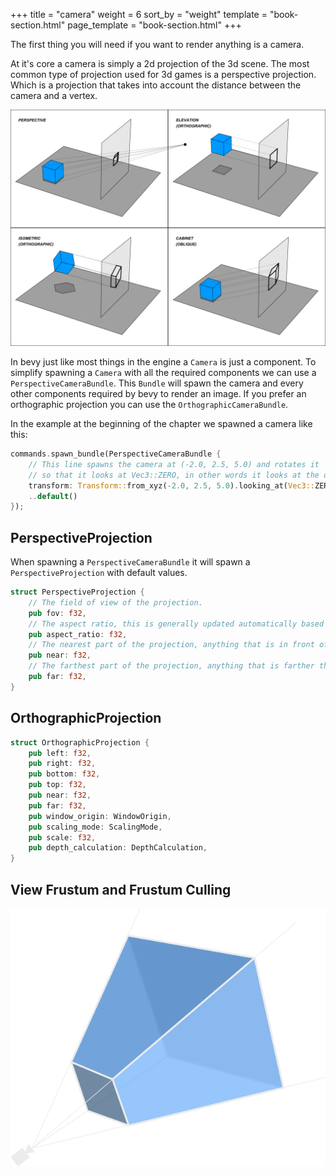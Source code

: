 +++
title = "camera"
weight = 6
sort_by = "weight"
template = "book-section.html"
page_template = "book-section.html"
+++

<!-- Should this be in it's own section not nested under 3d or should the 2d section cover the Orthographic camera? -->

The first thing you will need if you want to render anything is a camera.

At it's core a camera is simply a 2d projection of the 3d scene. The most common type of projection used for 3d games is a perspective projection. Which is a projection that takes into account the distance between the camera and a vertex.

[![camera projection](Various_projections_of_cube_above_plane.svg)](https://en.wikipedia.org/wiki/3D_projection#/media/File:Various_projections_of_cube_above_plane.svg)

In bevy just like most things in the engine a `Camera` is just a component. To simplify spawning a `Camera` with all the required components we can use a `PerspectiveCameraBundle`. This `Bundle` will spawn the camera and every other components required by bevy to render an image. If you prefer an orthographic projection you can use the `OrthographicCameraBundle`.

In the example at the beginning of the chapter we spawned a camera like this:

```rust
commands.spawn_bundle(PerspectiveCameraBundle {
    // This line spawns the camera at (-2.0, 2.5, 5.0) and rotates it
    // so that it looks at Vec3::ZERO, in other words it looks at the origin.
    transform: Transform::from_xyz(-2.0, 2.5, 5.0).looking_at(Vec3::ZERO, Vec3::Y),
    ..default()
});
```

## PerspectiveProjection

When spawning a `PerspectiveCameraBundle` it will spawn a `PerspectiveProjection` with default values.

```rust
struct PerspectiveProjection {
    // The field of view of the projection.
    pub fov: f32,
    // The aspect ratio, this is generally updated automatically based on the size of the window.
    pub aspect_ratio: f32,
    // The nearest part of the projection, anything that is in front of this plane will not be rendered by the camera.
    pub near: f32,
    // The farthest part of the projection, anything that is farther than this plane will not be rendered by the camera.
    pub far: f32,
}
```

## OrthographicProjection

<!-- TODO -->

```rust
struct OrthographicProjection {
    pub left: f32,
    pub right: f32,
    pub bottom: f32,
    pub top: f32,
    pub near: f32,
    pub far: f32,
    pub window_origin: WindowOrigin,
    pub scaling_mode: ScalingMode,
    pub scale: f32,
    pub depth_calculation: DepthCalculation,
}
```

## View Frustum and Frustum Culling

[![view frustum](ViewFrustum.svg)](https://en.wikipedia.org/wiki/Viewing_frustum#/media/File:ViewFrustum.svg)
